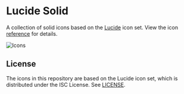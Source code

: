 # Lucide Solid

A collection of solid icons based on the [Lucide](https://lucide.dev) icon set. View the icon [reference](icon-reference.md) for details.

  <img src="https://iili.io/JNpdqYP.png" alt="Icons">

## License

The icons in this repository are based on the Lucide icon set, which is distributed under the ISC License. See [LICENSE](https://github.com/lucide-icons/lucide/blob/main/LICENSE).
